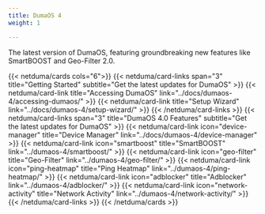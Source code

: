 ```yaml
---
title: DumaOS 4
weight: 1

---
```


The latest version of DumaOS, featuring groundbreaking new features like SmartBOOST and Geo-Filter 2.0.

{{< netduma/cards cols="6">}}
  {{< netduma/card-links span="3" title="Getting Started" subtitle="Get the latest updates for DumaOS" >}}
    {{< netduma/card-link title="Accessing DumaOS" link="../docs/dumaos-4/accessing-dumaos/" >}}
    {{< netduma/card-link title="Setup Wizard" link="../docs/dumaos-4/setup-wizard/" >}}
  {{< /netduma/card-links >}}
  {{< netduma/card-links span="3" title="DumaOS 4.0 Features" subtitle="Get the latest updates for DumaOS" >}}
    {{< netduma/card-link icon="device-manager" title="Device Manager" link="../docs/dumaos-4/device-manager" >}}
    {{< netduma/card-link icon="smartboost" title="SmartBOOST" link="../dumaos-4/smartboost/" >}}
    {{< netduma/card-link icon="geo-filter" title="Geo-Filter" link="../dumaos-4/geo-filter/" >}}
    {{< netduma/card-link icon="ping-heatmap" title="Ping Heatmap" link="../dumaos-4/ping-heatmap/" >}}
    {{< netduma/card-link icon="adblocker" title="Adblocker" link="../dumaos-4/adblocker/" >}}
    {{< netduma/card-link icon="network-activity" title="Network Activity" link="../dumaos-4/network-activity/" >}}
  {{< /netduma/card-links >}}
{{< /netduma/cards >}}